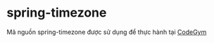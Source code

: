 # spring-timezone
Mã nguồn spring-timezone được sử dụng để thực hành tại [CodeGym](https://codegym.vn)
